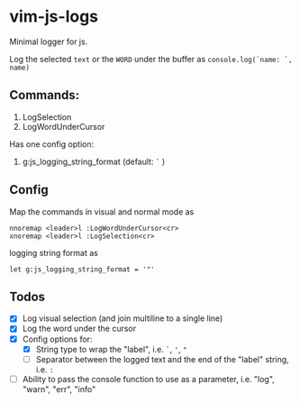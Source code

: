 # vim-js-logs

Minimal logger for js. 

Log the selected `text` or the `WORD` under the buffer as ``console.log(`name: `, name)``

## Commands:
1. LogSelection
2. LogWordUnderCursor

Has one config option: 
1. g:js_logging_string_format (default: `` ` `` )

## Config
Map the commands in visual and normal mode as
```vim
nnoremap <leader>l :LogWordUnderCursor<cr>
xnoremap <leader>l :LogSelection<cr>
```

logging string format as 
```
let g:js_logging_string_format = '"'
```

## Todos

- [x] Log visual selection (and join multiline to a single line)
- [x] Log the word under the cursor 
- [x] Config options for:
  - [x] String type to wrap the "label", i.e. `` ` ``, ` ' `, ` " `
  - [ ] Separator between the logged text and the end of the "label" string, i.e. `: `
- [ ] Ability to pass the console function to use as a parameter, i.e. "log", "warn", "err", "info"
